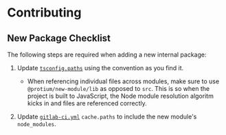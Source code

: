 # Contributing

## New Package Checklist

The following steps are required when adding a new internal package:

1. Update [`tsconfig.paths`](./tsconfig.json) using the convention as you find it.
    - When referencing individual files across modules, make sure to use `@protium/new-module/lib` as opposed to `src`. This is so when the project is built to JavaScript, the Node module resolution algoritm kicks in and files are referenced correctly.

2. Update [`gitlab-ci.yml`](./gitlab-ci.yml) `cache.paths` to include the new module's `node_modules`.
